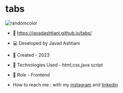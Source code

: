 # tabs
![randomcolor](https://github.com/javadashtiani/randomcolor/assets/134012615/20bf1613-f917-41eb-816b-55c0cb8e04b6)
- 🔗 https://javadashtiani.github.io/tabs/
- 💻 Developed by Javad Ashtiani
- 📆 Created - 2023
- 🔧 Technologies Used - html,css,java script
- 🧑‍ Role - Frontend

- How to reach me : with my [instagram](https://www.instagram.com/javadashtiani_web/) and [linkedin](https://www.linkedin.com/in/javadashtiani/)
